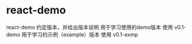 # react-demo
react-demo
约定版本，并给出版本说明
用于学习使用的demo版本 使用 v0.1-demo
用于学习的示例（example）版本     使用 v0.1-exmp
